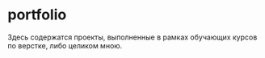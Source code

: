 # portfolio
Здесь содержатся проекты, выполненные в рамках обучающих курсов по верстке, либо целиком мною.
